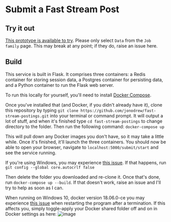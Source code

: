 # Submit a Fast Stream Post

## Try it out
[This prototype is available to try](https://fast-stream-postings.herokuapp.com/). Please only select `Data` from the `Job family` page. This may break at any point; if they do, raise an issue here.

## Build
This service is built in Flask. It comprises three containers: a Redis container for storing session data, a Postgres
container for persisting data, and a Python container to run the Flask web server.

To run this locally for yourself, you'll need to install [Docker Compose](https://docs.docker.com/compose/install/).

Once you've installed that (and Docker, if you didn't already have it), clone this repository by typing `git clone https://github.com/jonodrew/fast-stream-postings.git` into your terminal or command prompt. It will output a lot of stuff, and when it's finished type `cd fast-stream-postings` to change directory to the folder. Then run the following command:
`docker-compose up`

This will pull down any Docker images you don't have, so it may take a little while. Once it's finished, it'll launch
the three containers. You should now be able to open your browser, navigate to `localhost:5000/submit/start` and see the
service running.  

If you're using Windows, you may experience [this issue](https://github.com/jonodrew/fast-stream-postings/issues/18). If that happens, run `git config --global core.autocrlf false`

Then delete the folder you downloaded and re-clone it. Once that's done, run `docker-compose up --build`. If that doesn't work, raise an issue and I'll try to help as soon as I can.

When running on Windows 10, docker version 18.06.0-ce  you may experience [this issue](https://github.com/jonodrew/fast-stream-postings/issues/20) when restarting the program after a termination. If this affects you, simply toggle-apply your Docker shared folder off and on in Docker settings as here: ![image](https://user-images.githubusercontent.com/28785439/43518728-dd689ed0-9584-11e8-87ea-824843e446e4.png)
